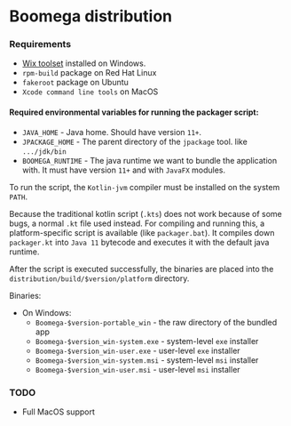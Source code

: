 # Boomega distribution

### Requirements
* [Wix toolset](http://wixtoolset.org/) installed on Windows.
* `rpm-build` package on Red Hat Linux
* `fakeroot` package on Ubuntu
* `Xcode command line tools` on MacOS

#### Required environmental variables for running the packager script:
* `JAVA_HOME` - Java home. Should have version `11+`.
* `JPACKAGE_HOME` -  The parent directory of the `jpackage` tool. like `.../jdk/bin`
* `BOOMEGA_RUNTIME` - The java runtime we want to bundle the application with. It must have version `11+` and with `JavaFX` modules.

To run the script, the `Kotlin-jvm` compiler must be installed on the system `PATH`.

Because the traditional kotlin script (`.kts`) does not work because of some bugs, a normal `.kt` file used instead.
For compiling and running this, a platform-specific script is available (like `packager.bat`). It compiles down `packager.kt`
into `Java 11` bytecode and executes it with the default java runtime.

After the script is executed successfully, the binaries are placed into the `distribution/build/$version/platform` directory.

Binaries:
* On Windows:
    * `Boomega-$version-portable_win` - the raw directory of the bundled app
    * `Boomega-$version_win-system.exe` - system-level `exe` installer
    * `Boomega-$version_win-user.exe` - user-level `exe` installer
    * `Boomega-$version_win-system.msi` - system-level `msi` installer
    * `Boomega-$version_win-user.msi` - user-level `msi` installer
  
### TODO
* Full MacOS support